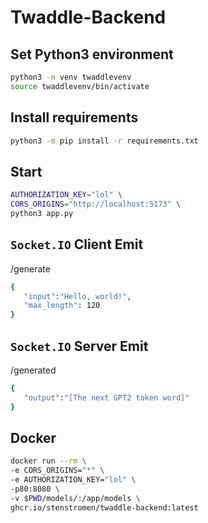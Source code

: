 # Twaddle-Backend

## Set Python3 environment

```bash
python3 -m venv twaddlevenv
source twaddlevenv/bin/activate
```

## Install requirements

```bash
python3 -m pip install -r requirements.txt
```

## Start

```bash
AUTHORIZATION_KEY="lol" \
CORS_ORIGINS="http://localhost:5173" \
python3 app.py
```

## `Socket.IO` Client Emit

/generate

```bash
{
   "input":"Hello, world!",
   "max_length": 120
}
```

## `Socket.IO` Server Emit

/generated

```bash
{
   "output":"[The next GPT2 token word]" 
}
```

## Docker

```bash
docker run --rm \
-e CORS_ORIGINS="*" \
-e AUTHORIZATION_KEY="lol" \
-p80:8080 \
-v $PWD/models/:/app/models \
ghcr.io/stenstromen/twaddle-backend:latest
```
